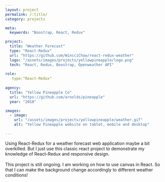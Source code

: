 ```yaml
---
layout: project
permalink: /:title/
category: projects

meta:
  keywords: "Boostrap, React, Redux"

project:
  title: "Weather Forecast"
  type: "React-Redux"
  url: "https://github.com/WincciChow/react-redux-weather"
  logo: "/assets/images/projects/yellowpineapple/logo.png"
  tech: "React, Redux, Boostrap, Openweather API"
  
role:
   type:"React-Redux"
   
agency:
  title: "Yellow Pineapple Co"
  url: "https://github.com/arnolds/pineapple"
  year: "2018"

images:
  - image:
    url: "/assets/images/projects/yellowpineapple/weather.gif"
    alt: "Yellow Pineapple website on tablet, mobile and desktop"
 
---
```

<p>Using React-Redux for a weather forecast web application maybe a bit overkilled. But I just use this classic react project to demonstrate my knowledge of React-Redux and responsive design.
<br><br> This project is still ongoing. I am working on how to use canvas in React. So that I can make the background change accordingly to different weather conditions! </p>
